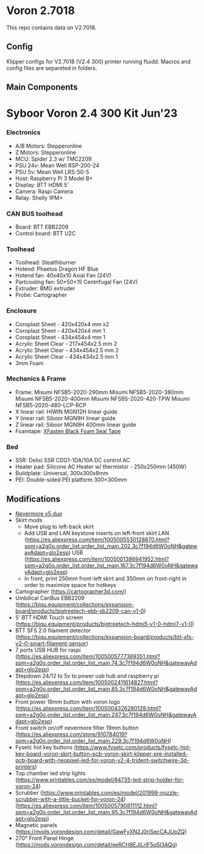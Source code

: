 # Voron 2.7018
This repo contains data on V2.7018. 

## Config
Klipper configs for V2.7018 (V2.4 300) printer running fluidd.
Macros and config files are separeted in folders.

## Main Components
#  Syboor Voron 2.4 300 Kit Jun'23

### Electronics
- A/B Motors: Stepperonline
- Z Motors: Stepperonline
- MCU: Spider 2.3 w/ TMC2209
- PSU 24v: Mean Well RSP-200-24
- PSU 5v: Mean Well LRS-50-5
- Host: Raspberry Pi 3 Model B+ 
- Display: BTT HDMI 5'
- Camera: Raspi Camera 
- Relay: Shelly 1PM+

### CAN BUS toolhead
- Board: BTT EBB2209
- Control board: BTT U2C


### Toolhead
- Toolhead: Stealthburner
- Hotend: Phaetus Dragon HF Blue
- Hotend fan: 40x40x10 Axial Fan (24V)
- Partcooling fan: 50×50×15 Centrifugal Fan (24V)
- Extruder: BMG extruder
- Probe: Cartographer

### Enclosure
- Coroplast Sheet - 420x420x4 mm	x2
- Coroplast Sheet - 420x420x4 mm	1
- Coroplast Sheet - 434x454x4 mm	1
- Acrylic Sheet Clear - 217x454x2.5 mm	2
- Acrylic Sheet Clear - 434x454x2.5 mm	2
- Acrylic Sheet Clear - 434x434x2.5 mm	1
- 3mm Foam

### Mechanics & Frame
- Frame: 
		Misumi NFSB5-2020-290mm	
		Misumi NFSB5-2020-380mm	
		Misumi NFSB5-2020-400mm	
		Misumi NFSB5-2020-420-TPW
		Misumi NFSB5-2020-480-LCP-RCP
- X linear rail: HIWIN MGN12H linear guide
- Y linear rail: Siboor MGN9H linear guide
- Z linear rail: Siboor MGN9H 400mm linear guide
- Foamtape: [XFasten Black Foam Seal Tape](https://www.amazon.com/dp/B07QYGN3C1)

### Bed
- SSR: Delixi SSR CDG1-1DA/10A DC control AC
- Heater pad: Silicone AC Heater w/ thermistor - 250x250mm (450W)
- Buildplate: Universal, 300x300x8mm
- PEI: Double-sided PEI platform 300×300mm

## Modifications
- [Nevermore v5 duo](https://github.com/nevermore3d/Nevermore_Micro/tree/master/V5_Duo/V2)
- Skirt mods
	* Move plug to left-back skirt
    * Add USB and LAN keystone inserts on left-front skirt
			LAN (https://es.aliexpress.com/item/1005005530128870.html?spm=a2g0o.order_list.order_list_main.202.3c7f194d6W0oNH&gatewayAdapt=glo2esp)
			USB (https://es.aliexpress.com/item/1005001386941952.html?spm=a2g0o.order_list.order_list_main.167.3c7f194d6W0oNH&gatewayAdapt=glo2esp)
	* In front, print 250mm front-left skirt and 350mm on front-right in order to maximize space for hotkeys
- Cartographer (https://cartographer3d.com/)
- Umbilical CanBus EBB2209 (https://biqu.equipment/collections/expansion-board/products/bigtreetech-ebb-sb2209-can-v1-0)
- 5' BTT HDMI Touch screen (https://biqu.equipment/products/bigtreetech-hdmi5-v1-0-hdmi7-v1-0)
- BTT SFS 2.0 filament detector (https://biqu.equipment/collections/expansion-board/products/btt-sfs-v2-0-smart-filament-sensor)
- 7 ports USB HUB for raspi (https://es.aliexpress.com/item/1005005777369351.html?spm=a2g0o.order_list.order_list_main.74.3c7f194d6W0oNH&gatewayAdapt=glo2esp)
- Stepdown 24/12 to 5v to power usb hub and raspberry pi (https://es.aliexpress.com/item/1005002411614827.html?spm=a2g0o.order_list.order_list_main.85.3c7f194d6W0oNH&gatewayAdapt=glo2esp)
- Front power 19mm button with voron logo (https://es.aliexpress.com/item/1005004326280128.html?spm=a2g0o.order_list.order_list_main.247.3c7f194d6W0oNH&gatewayAdapt=glo2esp)
- Front switch on/off nevermore filter 19mm button (https://es.aliexpress.com/store/910784019?spm=a2g0o.order_list.order_list_main.229.3c7f194d6W0oNH)
- Fysetc hot key buttons (https://www.fysetc.com/products/fysetc-hot-key-board-voron-skirt-button-pcb-voron-skirt-klipper-pre-installed-pcb-board-with-neopixel-led-for-voron-v2-4-trident-switchwire-3d-printers)
- Top chamber led strip lights (https://www.printables.com/es/model/84735-led-strip-holder-for-voron-24)
- Scrubber (https://www.printables.com/es/model/201999-nozzle-scrubber-with-a-little-bucket-for-voron-24)
   (https://es.aliexpress.com/item/1005005790811112.html?spm=a2g0o.order_list.order_list_main.95.3c7f194d6W0oNH&gatewayAdapt=glo2esp)
- Magnetic panels (https://mods.vorondesign.com/detail/GawFyXN2J0rlSecCAJUpZQ)
- 270° Front Panel Hinge (https://mods.vorondesign.com/detail/eeRCH8EJiLrIF5q5l3AQg)
